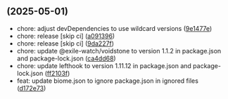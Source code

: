 ##  (2025-05-01)

* chore: adjust devDependencies to use wildcard versions ([9e1477e](https://github.com/exile-watch/splinters/commit/9e1477e))
* chore: release [skip ci] ([a091396](https://github.com/exile-watch/splinters/commit/a091396))
* chore: release [skip ci] ([9da227f](https://github.com/exile-watch/splinters/commit/9da227f))
* chore: update @exile-watch/voidstone to version 1.1.2 in package.json and package-lock.json ([ca4dd68](https://github.com/exile-watch/splinters/commit/ca4dd68))
* chore: update lefthook to version 1.11.12 in package.json and package-lock.json ([ff2103f](https://github.com/exile-watch/splinters/commit/ff2103f))
* feat: update biome.json to ignore package.json in ignored files ([d172e73](https://github.com/exile-watch/splinters/commit/d172e73))




